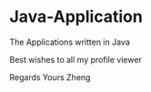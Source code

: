 Java-Application
================

The Applications written in Java

Best wishes to all my profile viewer

Regards
Yours
Zheng
